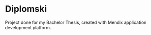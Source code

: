 # Diplomski
Project done for my Bachelor Thesis, created with Mendix application development platform.
